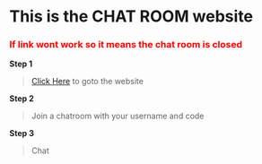<h1>This is the CHAT ROOM website</h1>

<h3 style="color:red">If link wont work so it means the chat room is closed</h2>

<b>Step 1</b>
> [Click Here](https://0548-203-215-174-106.ngrok-free.app/join) to goto the website

<b>Step 2</b>
> Join a chatroom with your username and code

<b>Step 3</b>
> Chat
